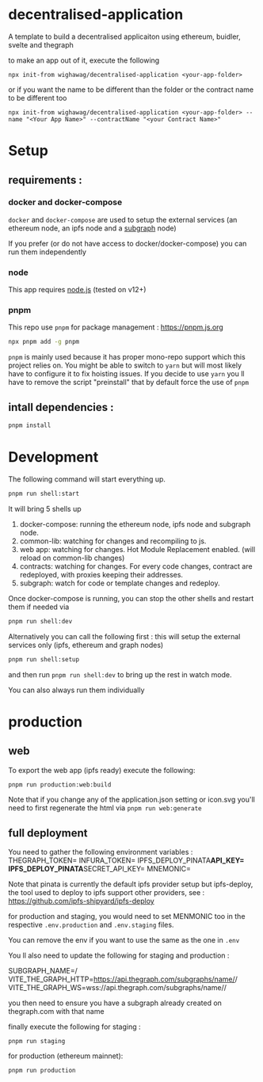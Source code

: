<!-- {{% it.template }} -->

# decentralised-application

A template to build a decentralised applicaiton using ethereum, buidler, svelte and thegraph

to make an app out of it, execute the following

```
npx init-from wighawag/decentralised-application <your-app-folder>
```

or if you want the name to be different than the folder or the contract name to be different too

```
npx init-from wighawag/decentralised-application <your-app-folder> --name "<Your App Name>" --contractName "<your Contract Name>"
```

<!-- {{%}}  -->

# Setup

## requirements :

### docker and docker-compose

`docker` and `docker-compose` are used to setup the external services (an ethereum node, an ipfs node and a [subgraph](https://thegraph.com) node)

If you prefer (or do not have access to docker/docker-compose) you can run them independently

### node

This app requires [node.js](https://nodejs.org/) (tested on v12+)

### pnpm

This repo use `pnpm` for package management : https://pnpm.js.org

```bash
npx pnpm add -g pnpm
```

`pnpm` is mainly used because it has proper mono-repo support which this project relies on.
You might be able to switch to `yarn` but will most likely have to configure it to fix hoisting issues.
If you decide to use `yarn` you ll have to remove the script "preinstall" that by default force the use of `pnpm`

## intall dependencies :

```bash
pnpm install
```

# Development

The following command will start everything up.

```bash
pnpm run shell:start
```

It will bring 5 shells up

1. docker-compose: running the ethereum node, ipfs node and subgraph node.
1. common-lib: watching for changes and recompiling to js.
1. web app: watching for changes. Hot Module Replacement enabled. (will reload on common-lib changes)
1. contracts: watching for changes. For every code changes, contract are redeployed, with proxies keeping their addresses.
1. subgraph: watch for code or template changes and redeploy.

Once docker-compose is running, you can stop the other shells and restart them if needed via

```bash
pnpm run shell:dev
```

Alternatively you can call the following first : this will setup the external services only (ipfs, ethereum and graph nodes)

```bash
pnpm run shell:setup
```

and then run `pnpm run shell:dev` to bring up the rest in watch mode.

You can also always run them individually

# production

## web

To export the web app (ipfs ready) execute the following:

```bash
pnpm run production:web:build
```

Note that if you change any of the application.json setting or icon.svg you'll need to first regenerate the html via `pnpm run web:generate`

## full deployment

You need to gather the following environment variables :
THEGRAPH_TOKEN=<graph token used to deploy the subgraph on thegraph.come>
INFURA_TOKEN=<infura token to talk to a network>
IPFS_DEPLOY_PINATA**API_KEY=<pinata api key>
IPFS_DEPLOY_PINATA**SECRET_API_KEY=<pinata secret key>
MNEMONIC=<mnemonic of the account that will deploy the contract>

Note that pinata is currently the default ipfs provider setup but ipfs-deploy, the tool used to deploy to ipfs support other providers, see : https://github.com/ipfs-shipyard/ipfs-deploy

for production and staging, you would need to set MENMONIC too in the respective `.env.production` and `.env.staging` files.

You can remove the env if you want to use the same as the one in `.env`

You ll also need to update the following for staging and production :

SUBGRAPH_NAME=<thegraph account name>/<subgraph name>
VITE_THE_GRAPH_HTTP=https://api.thegraph.com/subgraphs/name/<thegraph account name>/<subgraph name>
VITE_THE_GRAPH_WS=wss://api.thegraph.com/subgraphs/name/<thegraph account name>/<subgraph name>

you then need to ensure you have a subgraph already created on thegraph.com with that name

finally execute the following for staging :

```
pnpm run staging
```

for production (ethereum mainnet):

```
pnpm run production
```
